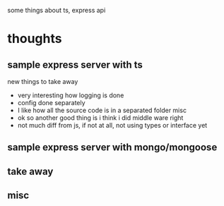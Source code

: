 some things about ts, express api

# thoughts

## sample express server with ts

new things to take away
- very interesting how logging is done
- config done separately
- I like how all the source code is in a separated folder
misc
- ok so another good thing is i think i did middle ware right
- not much diff from js, if not at all, not using types or interface yet


## sample express server with mongo/mongoose

take away
- 
misc
- 

## 